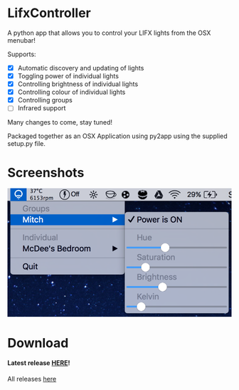 # LifxController

A python app that allows you to control your LIFX lights from the OSX menubar!

Supports:
  - [x] Automatic discovery and updating of lights
  - [x] Toggling power of individual lights
  - [x] Controlling brightness of individual lights
  - [x] Controlling colour of individual lights
  - [x] Controlling groups
  - [ ] Infrared support

Many changes to come, stay tuned!

Packaged together as an OSX Application using py2app using the supplied setup.py file.

# Screenshots

![menuDemo](menuDemo.png)

# Download

#### Latest release [HERE](https://github.com/mitchmcdee/LifxController/releases/download/v0.4-beta/LifxController.app.zip)!
All releases [here](https://github.com/mitchmcdee/LifxController/releases)
